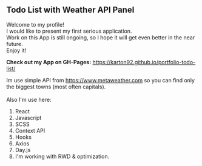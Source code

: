 <h2>Todo List with Weather API Panel</h2>

Welcome to my profile!<br>
I would like to present my first serious application.<br>
Work on this App is still ongoing, so I hope it will get even better in the near future.<br>
Enjoy it!<br>

<p><strong>Check out my App on GH-Pages:</strong> <a target="_blank" rel="noopener noreferrer" href="https://karton92.github.io/portfolio-todo-list/">https://karton92.github.io/portfolio-todo-list/</a></p>

Im use simple API from https://www.metaweather.com so you can find only the biggest towns (most often capitals).<br><br>
Also I'm use here:<br>
1. React<br>
2. Javascript<br>
3. SCSS<br>
4. Context API<br>
5. Hooks<br>
6. Axios<br>
7. Day.js<br>
8. I'm working with RWD & optimization.<br>
